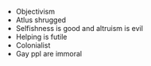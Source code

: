 - Objectivism 
- Atlus shrugged 
- Selfishness is good and altruism is evil 
- Helping is futile 
- Colonialist
- Gay ppl are immoral 